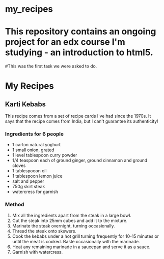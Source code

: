 # my_recipes

# This repository contains an ongoing project for an edx course I'm studying - an introduction to html5.

#This was the first task we were asked to do.

<!doctype html>
<html lang = "en">
    <head>
    <meta charset = "utf.8">
    </head>
    <body>
        <h1>My Recipes</h1>
        <h2>Karti Kebabs</h2>
        <p>This recipe comes from a set of recipe cards I've had since the 1970s. It says that the recipe comes from India, but I can't guarantee its authenticity!</p>
        <h3>Ingredients for 6 people</h3>
        <ul><li>1 carton natural yoghurt</li><li>1 small onion, grated</li><li>1 level tablespoon curry powder</li><li>1/4 teaspoon each of ground ginger, ground cinnamon and ground cloves</li><li>1 tablespooon oil</li><li>1 tablespoon lemon juice</li><li>salt and pepper</li><li>750g skirt steak</li><li>watercress for garnish</li></ul>
        <h3>Method</h3>
        <ol><li>Mix all the ingredients apart from the steak in a large bowl.</li><li>Cut the steak into 25mm cubes and add it to the mixture.</li><li>Marinate the steak overnight, turning occasionally.</li><li>Thread the steak onto skewers.</li><li>Cook the kebabs under a hot grill turning frequently for 10-15 minutes or until the meat is cooked. Baste occasionally with the marinade.</li><li>Heat any remaining marinade in a saucepan and serve it as a sauce.</li><li>Garnish with watercress.</li></ol>
        </body>
</html>
